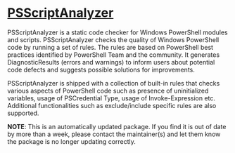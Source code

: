 # [PSScriptAnalyzer](https://chocolatey.org/packages/psscriptanalyzer)

PSScriptAnalyzer is a static code checker for Windows PowerShell modules and scripts. PSScriptAnalyzer checks the quality of Windows PowerShell code by running a set of rules. The rules are based on PowerShell best practices identified by PowerShell Team and the community. It generates DiagnosticResults (errors and warnings) to inform users about potential code defects and suggests possible solutions for improvements.

PSScriptAnalyzer is shipped with a collection of built-in rules that checks various aspects of PowerShell code such as presence of uninitialized variables, usage of PSCredential Type, usage of Invoke-Expression etc. Additional functionalities such as exclude/include specific rules are also supported.

**NOTE**: This is an automatically updated package. If you find it is out of date by more than a week, please contact the maintainer(s) and let them know the package is no longer updating correctly.